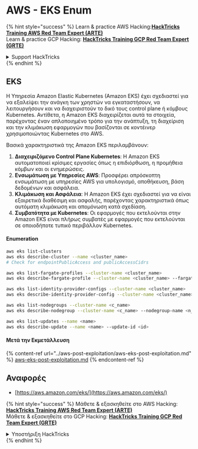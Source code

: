 # AWS - EKS Enum

{% hint style="success" %}
Learn & practice AWS Hacking:<img src="../../../.gitbook/assets/image (1) (1) (1) (1).png" alt="" data-size="line">[**HackTricks Training AWS Red Team Expert (ARTE)**](https://training.hacktricks.xyz/courses/arte)<img src="../../../.gitbook/assets/image (1) (1) (1) (1).png" alt="" data-size="line">\
Learn & practice GCP Hacking: <img src="../../../.gitbook/assets/image (2) (1).png" alt="" data-size="line">[**HackTricks Training GCP Red Team Expert (GRTE)**<img src="../../../.gitbook/assets/image (2) (1).png" alt="" data-size="line">](https://training.hacktricks.xyz/courses/grte)

<details>

<summary>Support HackTricks</summary>

* Check the [**subscription plans**](https://github.com/sponsors/carlospolop)!
* **Join the** 💬 [**Discord group**](https://discord.gg/hRep4RUj7f) or the [**telegram group**](https://t.me/peass) or **follow** us on **Twitter** 🐦 [**@hacktricks\_live**](https://twitter.com/hacktricks_live)**.**
* **Share hacking tricks by submitting PRs to the** [**HackTricks**](https://github.com/carlospolop/hacktricks) and [**HackTricks Cloud**](https://github.com/carlospolop/hacktricks-cloud) github repos.

</details>
{% endhint %}

## EKS

Η Υπηρεσία Amazon Elastic Kubernetes (Amazon EKS) έχει σχεδιαστεί για να εξαλείψει την ανάγκη των χρηστών να εγκαταστήσουν, να λειτουργήσουν και να διαχειριστούν το δικό τους control plane ή κόμβους Kubernetes. Αντίθετα, η Amazon EKS διαχειρίζεται αυτά τα στοιχεία, παρέχοντας έναν απλοποιημένο τρόπο για την ανάπτυξη, τη διαχείριση και την κλιμάκωση εφαρμογών που βασίζονται σε κοντέινερ χρησιμοποιώντας Kubernetes στο AWS.

Βασικά χαρακτηριστικά της Amazon EKS περιλαμβάνουν:

1. **Διαχειριζόμενο Control Plane Kubernetes**: Η Amazon EKS αυτοματοποιεί κρίσιμες εργασίες όπως η επιδιόρθωση, η προμήθεια κόμβων και οι ενημερώσεις.
2. **Ενσωμάτωση με Υπηρεσίες AWS**: Προσφέρει απρόσκοπτη ενσωμάτωση με υπηρεσίες AWS για υπολογισμό, αποθήκευση, βάση δεδομένων και ασφάλεια.
3. **Κλιμάκωση και Ασφάλεια**: Η Amazon EKS έχει σχεδιαστεί για να είναι εξαιρετικά διαθέσιμη και ασφαλής, παρέχοντας χαρακτηριστικά όπως αυτόματη κλιμάκωση και απομόνωση κατά σχεδίαση.
4. **Συμβατότητα με Kubernetes**: Οι εφαρμογές που εκτελούνται στην Amazon EKS είναι πλήρως συμβατές με εφαρμογές που εκτελούνται σε οποιοδήποτε τυπικό περιβάλλον Kubernetes.

#### Enumeration
```bash
aws eks list-clusters
aws eks describe-cluster --name <cluster_name>
# Check for endpointPublicAccess and publicAccessCidrs

aws eks list-fargate-profiles --cluster-name <cluster_name>
aws eks describe-fargate-profile --cluster-name <cluster_name> --fargate-profile-name <prof_name>

aws eks list-identity-provider-configs --cluster-name <cluster_name>
aws eks describe-identity-provider-config --cluster-name <cluster_name> --identity-provider-config <p_config>

aws eks list-nodegroups --cluster-name <c_name>
aws eks describe-nodegroup --cluster-name <c_name> --nodegroup-name <n_name>

aws eks list-updates --name <name>
aws eks describe-update --name <name> --update-id <id>
```
#### Μετά την Εκμετάλλευση

{% content-ref url="../aws-post-exploitation/aws-eks-post-exploitation.md" %}
[aws-eks-post-exploitation.md](../aws-post-exploitation/aws-eks-post-exploitation.md)
{% endcontent-ref %}

## Αναφορές

* [https://aws.amazon.com/eks/](https://aws.amazon.com/eks/)

{% hint style="success" %}
Μάθετε & εξασκηθείτε στο AWS Hacking:<img src="../../../.gitbook/assets/image (1) (1) (1) (1).png" alt="" data-size="line">[**HackTricks Training AWS Red Team Expert (ARTE)**](https://training.hacktricks.xyz/courses/arte)<img src="../../../.gitbook/assets/image (1) (1) (1) (1).png" alt="" data-size="line">\
Μάθετε & εξασκηθείτε στο GCP Hacking: <img src="../../../.gitbook/assets/image (2) (1).png" alt="" data-size="line">[**HackTricks Training GCP Red Team Expert (GRTE)**<img src="../../../.gitbook/assets/image (2) (1).png" alt="" data-size="line">](https://training.hacktricks.xyz/courses/grte)

<details>

<summary>Υποστήριξη HackTricks</summary>

* Ελέγξτε τα [**σχέδια συνδρομής**](https://github.com/sponsors/carlospolop)!
* **Εγγραφείτε στην** 💬 [**ομάδα Discord**](https://discord.gg/hRep4RUj7f) ή στην [**ομάδα telegram**](https://t.me/peass) ή **ακολουθήστε** μας στο **Twitter** 🐦 [**@hacktricks\_live**](https://twitter.com/hacktricks_live)**.**
* **Μοιραστείτε κόλπα hacking υποβάλλοντας PRs στα** [**HackTricks**](https://github.com/carlospolop/hacktricks) και [**HackTricks Cloud**](https://github.com/carlospolop/hacktricks-cloud) github repos.

</details>
{% endhint %}
